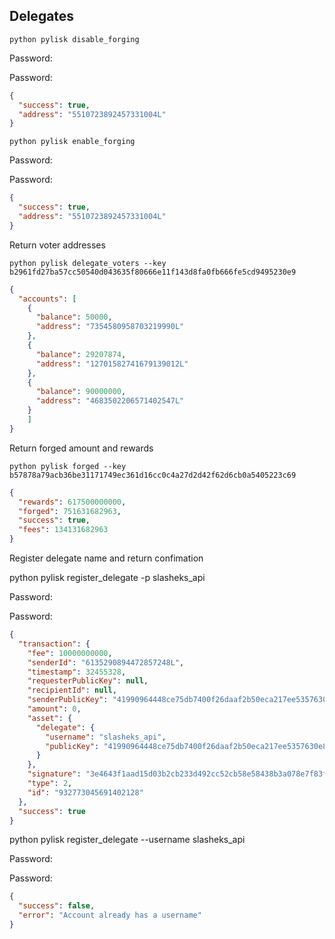 ## Delegates

`python pylisk disable_forging`

Password:

Password:

```json
{
  "success": true,
  "address": "5510723892457331004L"
}
```

`python pylisk enable_forging`

Password:

Password:

```json
{
  "success": true,
  "address": "5510723892457331004L"
}
```

Return voter addresses

`python pylisk delegate_voters --key b2961fd27ba57cc50540d043635f80666e11f143d8fa0fb666fe5cd9495230e9`

```json
{
  "accounts": [
    {
      "balance": 50000,
      "address": "7354580958703219990L"
    },
    {
      "balance": 29207874,
      "address": "12701582741679139012L"
    },
    {
      "balance": 90000000,
      "address": "4683502206571402547L"
    }
    ]
}
```

Return forged amount and rewards

`python pylisk forged --key b57878a79acb36be31171749ec361d16cc0c4a27d2d42f62d6cb0a5405223c69`

```json
{
  "rewards": 617500000000,
  "forged": 751631682963,
  "success": true,
  "fees": 134131682963
}
```

Register delegate name and return confimation

python pylisk register_delegate -p slasheks_api

Password:

Password:

```json
{
  "transaction": {
    "fee": 10000000000,
    "senderId": "6135290894472857248L",
    "timestamp": 32455328,
    "requesterPublicKey": null,
    "recipientId": null,
    "senderPublicKey": "41990964448ce75db7400f26daaf2b50eca217ee5357630e8660b146568eb7e0",
    "amount": 0,
    "asset": {
      "delegate": {
        "username": "slasheks_api",
        "publicKey": "41990964448ce75db7400f26daaf2b50eca217ee5357630e8660b146568eb7e0"
      }
    },
    "signature": "3e4643f1aad15d03b2cb233d492cc52cb58e58438b3a078e7f83fd6fccc63cadd7f14d6e7f2bebea2707b172d59915f162098dbb88791112599ada24e1eab706",
    "type": 2,
    "id": "932773045691402128"
  },
  "success": true
}
```

python pylisk register_delegate --username slasheks_api

Password:

Password:

```json
{
  "success": false,
  "error": "Account already has a username"
}
```

